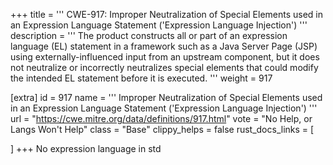 +++
title = '''
CWE-917: Improper Neutralization of Special Elements used in an Expression Language Statement ('Expression Language Injection')
'''
description	= '''
The product constructs all or part of an expression language (EL) statement in a framework such as a Java Server Page (JSP) using externally-influenced input from an upstream component, but it does not neutralize or incorrectly neutralizes special elements that could modify the intended EL statement before it is executed.
'''
weight = 917

[extra]
id = 917
name = '''
Improper Neutralization of Special Elements used in an Expression Language Statement ('Expression Language Injection')
'''
url = "https://cwe.mitre.org/data/definitions/917.html"
vote = "No Help, or Langs Won't Help"
class = "Base"
clippy_helps = false
rust_docs_links = [
	
]
+++
No expression language in std